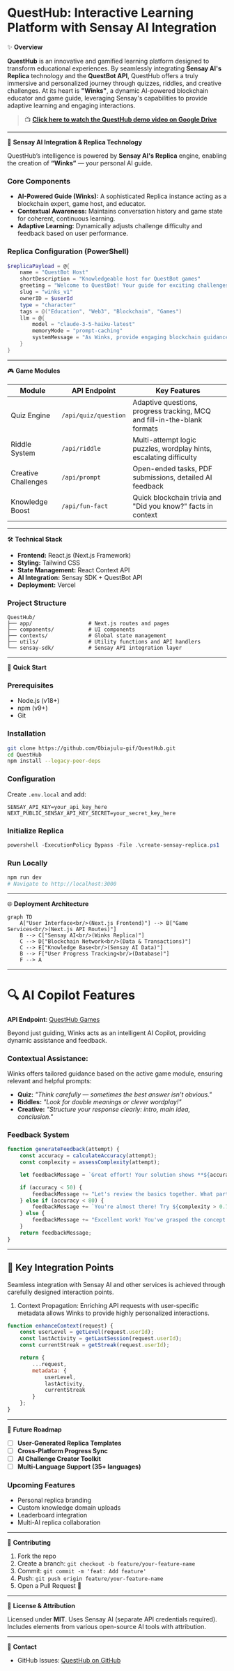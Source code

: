 
# QuestHub: Interactive Learning Platform with Sensay AI Integration

✨ **Overview**

**QuestHub** is an innovative and gamified learning platform designed to transform educational experiences. By seamlessly integrating **Sensay AI's Replica** technology and the **QuestBot API**, QuestHub offers a truly immersive and personalized journey through quizzes, riddles, and creative challenges. At its heart is **"Winks"**, a dynamic AI-powered blockchain educator and game guide, leveraging Sensay's capabilities to provide adaptive learning and engaging interactions.

> 📺 **[Click here to watch the QuestHub demo video on Google Drive](https://drive.google.com/file/d/1yS7uYKIacl91kJSbPoZ6DYuf91-uI4L5/view?usp=sharing)**  

---

🧠 **Sensay AI Integration & Replica Technology**

QuestHub’s intelligence is powered by **Sensay AI's Replica** engine, enabling the creation of **“Winks”** — your personal AI guide.

### Core Components

- **AI-Powered Guide (Winks):** A sophisticated Replica instance acting as a blockchain expert, game host, and educator.  
- **Contextual Awareness:** Maintains conversation history and game state for coherent, continuous learning.  
- **Adaptive Learning:** Dynamically adjusts challenge difficulty and feedback based on user performance.

### Replica Configuration (PowerShell)

```powershell
$replicaPayload = @{
    name = "QuestBot Host"
    shortDescription = "Knowledgeable host for QuestBot games"
    greeting = "Welcome to QuestBot! Your guide for exciting challenges."
    slug = "winks_v1"
    ownerID = $userId
    type = "character"
    tags = @("Education", "Web3", "Blockchain", "Games")
    llm = @{
        model = "claude-3-5-haiku-latest"
        memoryMode = "prompt-caching"
        systemMessage = "As Winks, provide engaging blockchain guidance, ask questions, and offer encouraging feedback. Maintain a friendly, helpful, and slightly playful tone. Never reveal answers directly; always guide the user to discover them."
    }
}
````

---

🎮 **Game Modules**

| Module              | API Endpoint         | Key Features                                                             |
| ------------------- | -------------------- | ------------------------------------------------------------------------ |
| Quiz Engine         | `/api/quiz/question` | Adaptive questions, progress tracking, MCQ and fill-in-the-blank formats |
| Riddle System       | `/api/riddle`        | Multi-attempt logic puzzles, wordplay hints, escalating difficulty       |
| Creative Challenges | `/api/prompt`        | Open-ended tasks, PDF submissions, detailed AI feedback                  |
| Knowledge Boost     | `/api/fun-fact`      | Quick blockchain trivia and "Did you know?" facts in context             |

---

🛠️ **Technical Stack**

* **Frontend:** React.js (Next.js Framework)
* **Styling:** Tailwind CSS
* **State Management:** React Context API
* **AI Integration:** Sensay SDK + QuestBot API
* **Deployment:** Vercel

### Project Structure

```plaintext
QuestHub/
├── app/                  # Next.js routes and pages
├── components/           # UI components
├── contexts/             # Global state management
├── utils/                # Utility functions and API handlers
└── sensay-sdk/           # Sensay API integration layer
```

---

🚀 **Quick Start**

### Prerequisites

* Node.js (v18+)
* npm (v9+)
* Git

### Installation

```bash
git clone https://github.com/Obiajulu-gif/QuestHub.git
cd QuestHub
npm install --legacy-peer-deps
```

### Configuration

Create `.env.local` and add:

```env
SENSAY_API_KEY=your_api_key_here
NEXT_PUBLIC_SENSAY_API_KEY_SECRET=your_secret_key_here
```

### Initialize Replica

```powershell
powershell -ExecutionPolicy Bypass -File .\create-sensay-replica.ps1
```

### Run Locally

```bash
npm run dev
# Navigate to http://localhost:3000
```

---

🌐 **Deployment Architecture**

```mermaid
graph TD
    A["User Interface<br/>(Next.js Frontend)"] --> B["Game Services<br/>(Next.js API Routes)"]
    B --> C["Sensay AI<br/>(Winks Replica)"]
    C --> D["Blockchain Network<br/>(Data & Transactions)"]
    C --> E["Knowledge Base<br/>(Sensay AI Data)"]
    B --> F["User Progress Tracking<br/>(Database)"]
    F --> A
```

---

# 🔍 AI Copilot Features
**API Endpoint**: [QuestHub Games](
https://github.com/Obiajulu-gif/questbot-endpoint)

Beyond just guiding, Winks acts as an intelligent AI Copilot, providing dynamic assistance and feedback.

### Contextual Assistance:
Winks offers tailored guidance based on the active game module, ensuring relevant and helpful prompts:

* **Quiz:** *"Think carefully — sometimes the best answer isn’t obvious."*
* **Riddles:** *"Look for double meanings or clever wordplay!"*
* **Creative:** *"Structure your response clearly: intro, main idea, conclusion."*

### Feedback System

```js
function generateFeedback(attempt) {
    const accuracy = calculateAccuracy(attempt);
    const complexity = assessComplexity(attempt);

    let feedbackMessage = `Great effort! Your solution shows **${accuracy}% alignment** with core concepts. `;

    if (accuracy < 50) {
        feedbackMessage += "Let's review the basics together. What part felt most challenging?";
    } else if (accuracy < 80) {
        feedbackMessage += `You're almost there! Try ${complexity > 0.7 ? 'simplifying' : 'expanding on'} key areas to refine your understanding.`;
    } else {
        feedbackMessage += "Excellent work! You've grasped the concept beautifully. Ready for the next challenge?";
    }
    return feedbackMessage;
}
```

---

## 📌 **Key Integration Points**

Seamless integration with Sensay AI and other services is achieved through carefully designed interaction points.

1. Context Propagation:
Enriching API requests with user-specific metadata allows Winks to provide highly personalized interactions.

```js
function enhanceContext(request) {
    const userLevel = getLevel(request.userId);
    const lastActivity = getLastSession(request.userId);
    const currentStreak = getStreak(request.userId);

    return {
        ...request,
        metadata: {
            userLevel,
            lastActivity,
            currentStreak
        }
    };
}
```

---

🚧 **Future Roadmap**

* [ ] **User-Generated Replica Templates**
* [ ] **Cross-Platform Progress Sync**
* [ ] **AI Challenge Creator Toolkit**
* [ ] **Multi-Language Support (35+ languages)**

### Upcoming Features

* Personal replica branding
* Custom knowledge domain uploads
* Leaderboard integration
* Multi-AI replica collaboration

---

🤝 **Contributing**

1. Fork the repo
2. Create a branch: `git checkout -b feature/your-feature-name`
3. Commit: `git commit -m 'feat: Add feature'`
4. Push: `git push origin feature/your-feature-name`
5. Open a Pull Request 🎉

---

📄 **License & Attribution**

Licensed under **MIT**.
Uses Sensay AI (separate API credentials required).
Includes elements from various open-source AI tools with attribution.

---

📧 **Contact**

* GitHub Issues: [QuestHub on GitHub](https://github.com/Obiajulu-gif/QuestHub/issues)
